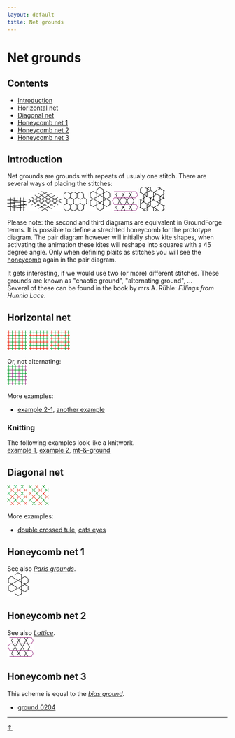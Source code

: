 ```yaml
---
layout: default
title: Net grounds
---
```


# Net grounds

## Contents
* [Introduction](#introduction)
* [Horizontal net](#horizontal-net)
* [Diagonal net](#diagonal-net)
* [Honeycomb net 1](#honeycomb-net-1)
* [Honeycomb net 2](#honeycomb-net-2)
* [Honeycomb net 3](#honeycomb-net-3)
  
## Introduction
Net grounds are grounds with repeats of usualy one stitch. There are several ways of placing the stitches:                 
![net1][p-net1] ![net2][p-net2] ![net2x][p-net2x] ![net3][p-net3] ![net4][p-net4] ![net5][p-net5]

Please note: the second and third diagrams are equivalent in GroundForge terms.
It is possible to define a strechted honeycomb for the prototype diagram.
The pair diagram however will initially show kite shapes, when activating the animation 
these kites will reshape into squares with a 45 degree angle.
Only when defining plaits as stitches you will see the [honeycomb] again in the pair diagram.

[honeycomb]: https://d-bl.github.io/GroundForge/tiles?patchWidth=12&patchHeight=16&tile=5-5-,r-r-,-5-5&tileStitch=ctctctctt&shiftColsSW=0&shiftRowsSW=3&shiftColsSE=4&shiftRowsSE=3

It gets interesting, if we would use two (or more) different stitches. These grounds are known as "chaotic ground", "alternating ground", ...    
Several of these can be found in the book by mrs A. Rühle: _Fillings from Hunnia Lace_.        

[p-net1]: ../images/net1.png "horizontal net"
[p-net2]: ../images/net2.png "diagonal net"
[p-net2x]: ../images/net2x.png "diagonal net"
[p-net3]: ../images/net3.png "honeycomb 1"
[p-net4]: ../images/net4.png "honeycomb 2"
[p-net5]: ../images/net5.png "honeycomb 3"

## Horizontal net
[![p-net1a]][t-net1a]  [![p-net1b]][t-net1b]  [![p-net1c]][t-net1c]    

Or, not alternating:      
[![p-net1d]][t-net1d]     

More examples:     
* [example 2-1][t-OO-12], [another example][t-OO-12a]

### Knitting
The following examples look like a knitwork.   
[example 1][t-brei1],  [example 2][t-brei2],  [mt-&amp;-ground][t-amp]    


[p-net1a]: ../images/net1a.png
[p-net1b]: ../images/net1b.png
[p-net1c]: ../images/net1c.png
[p-net1d]: ../images/net1d.png

[t-net1a]: https://d-bl.github.io/GroundForge/tiles?patchWidth=12&patchHeight=12&f1=ct&e1=ctct&d1=ct&c1=ctct&b1=ct&a1=ctct&f2=ct&e2=ctct&d2=ct&c2=ctct&b2=ct&a2=ctct&f3=ct&e3=ctct&d3=ct&c3=ctct&b3=ct&a3=ctct&f4=ct&e4=ctct&d4=ct&c4=ctct&b4=ct&a4=ctct&f5=ct&e5=ctct&d5=ct&c5=ctct&b5=ct&a5=ctct&f6=ct&e6=ctct&d6=ct&c6=ctct&b6=ct&a6=ctct&tile=888888,111111,888888,111111,888888,111111&tileStitch=ct&shiftColsSW=0&shiftRowsSW=6&shiftColsSE=6&shiftRowsSE=6
[t-net1b]: https://d-bl.github.io/GroundForge/tiles?patchWidth=12&patchHeight=12&f1=ctct&e1=ctct&d1=ctct&c1=ctct&b1=ctct&a1=ctct&f2=ct&e2=ct&d2=ct&c2=ct&b2=ct&a2=ct&f3=ctct&e3=ctct&d3=ctct&c3=ctct&b3=ctct&a3=ctct&f4=ct&e4=ct&d4=ct&c4=ct&b4=ct&a4=ct&f5=ctct&e5=ctct&d5=ctct&c5=ctct&b5=ctct&a5=ctct&f6=ct&e6=ct&d6=ct&c6=ct&b6=ct&a6=ct&tile=888888,111111,888888,111111,888888,111111&tileStitch=ctct&shiftColsSW=0&shiftRowsSW=6&shiftColsSE=6&shiftRowsSE=6
[t-net1c]: https://d-bl.github.io/GroundForge/tiles?patchWidth=12&patchHeight=12&f1=ct&e1=ctct&d1=ct&c1=ctct&b1=ct&a1=ctct&f2=ctct&e2=ct&d2=ctct&c2=ct&b2=ctct&a2=ct&f3=ct&e3=ctct&d3=ct&c3=ctct&b3=ct&a3=ctct&f4=ctct&e4=ct&d4=ctct&c4=ct&b4=ctct&a4=ct&f5=ct&e5=ctct&d5=ct&c5=ctct&b5=ctct&a5=ctct&f6=ctct&e6=ct&d6=ctct&c6=ct&b6=ctct&a6=ct&tile=888888,111111,888888,111111,888888,111111&tileStitch=ctct&shiftColsSW=0&shiftRowsSW=6&shiftColsSE=6&shiftRowsSE=6
[t-net1d]: https://d-bl.github.io/GroundForge/tiles?patchWidth=12&patchHeight=12&f1=ct&e1=ct&d1=ct&c1=ct&b1=ct&a1=ct&f2=ct&e2=ct&d2=ct&c2=ct&b2=ctcl&a2=ct&f3=ct&e3=ct&d3=ctcr&c3=ct&b3=ctcr&a3=ct&f4=ctcl&e4=ct&d4=ctcl&c4=ct&b4=ctct&a4=ct&f5=ctcr&e5=ct&d5=ctct&c5=ct&b5=ct&a5=ct&f6=ctct&e6=ct&d6=ct&c6=ct&b6=ct&a6=ct&tile=888888,111111,888888,111111,888888,111111&tileStitch=ct&shiftColsSW=0&shiftRowsSW=6&shiftColsSE=6&shiftRowsSE=6

[t-OO-12]: https://d-bl.github.io/GroundForge/tiles?patchWidth=12&patchHeight=12&a1=ctct&b1=ct&c1=ct&a2=ct&b2=ctct&c2=ct&a3=ct&b3=ct&c3=ctct&a4=ctct&b4=ct&c4=ct&a5=ct&b5=ctct&c5=ct&a6=ct&b6=ct&c6=ctct&tile=888,111,888,111,888,111&footsideStitch=ctctt&tileStitch=ct&headsideStitch=ctctt&shiftColsSW=0&shiftRowsSW=6&shiftColsSE=3&shiftRowsSE=6
[t-OO-12A]: https://d-bl.github.io/GroundForge/tiles?patchWidth=12&patchHeight=12&a1=ctct&b1=ct&c1=ct&a2=ctct&b2=ctct&c2=ctct&tile=888,111&footsideStitch=ctctt&tileStitch=ctct&headsideStitch=ctctt&shiftColsSW=0&shiftRowsSW=2&shiftColsSE=3&shiftRowsSE=2

[t-brei1]: https://d-bl.github.io/GroundForge/tiles?patchWidth=7&patchHeight=9&i1=ctct&b1=rcl&b2=lcr&a2=ctct&footside=x,4&tile=1,8&headside=7,x&footsideStitch=ctct&tileStitch=ctc&headsideStitch=ctct&shiftColsSW=1&shiftRowsSW=0&shiftColsSE=0&shiftRowsSE=2
[t-brei2]: https://d-bl.github.io/GroundForge/tiles?patchWidth=7&patchHeight=9&i1=ctct&b1=rccl&b2=lccr&a2=ctct&footside=x,4&tile=1,8&headside=7,x&footsideStitch=ctct&tileStitch=ctc&headsideStitch=ctct&shiftColsSW=1&shiftRowsSW=0&shiftColsSE=0&shiftRowsSE=2
[t-amp]: https://d-bl.github.io/GroundForge/tiles?patchWidth=8&patchHeight=8&a1=crctclcr&a2=clctcrcl&tile=1,8&tileStitch=ctc&shiftColsSW=0&shiftRowsSW=2&shiftColsSE=1&shiftRowsSE=2


## Diagonal net
[![p-net2a]][t-net2a]  [![p-net2c]][t-net2c]    

[p-net2a]: ../images/net2a.png
[p-net2c]: ../images/net2c.png

More examples:   
* [double crossed tule][PF-dct], [cats eyes][PF-cat]    

[t-net2a]: https://d-bl.github.io/GroundForge/tiles?patchWidth=12&patchHeight=12&e1=ctct&c1=ctct&a1=ctct&f2=ct&d2=ct&b2=ct&e3=ctct&c3=ctct&a3=ctct&f4=ct&d4=ct&b4=ct&e5=ctct&c5=ctct&a5=ctct&f6=ct&d6=ct&b6=ct&tile=5-5-5-,-5-5-5,5-5-5-,-5-5-5,5-5-5-,-5-5-5&tileStitch=ct&shiftColsSW=0&shiftRowsSW=6&shiftColsSE=6&shiftRowsSE=6
[t-net2c]: https://d-bl.github.io/GroundForge/tiles?patchWidth=12&patchHeight=12&c1=ct&a1=ctct&d2=ct&b2=ctct&tile=5-5-,-5-5&tileStitch=ct&shiftColsSW=-2&shiftRowsSW=2&shiftColsSE=2&shiftRowsSE=2

[PF-dct]: https://d-bl.github.io/GroundForge/tiles?patchWidth=12&patchHeight=12&e1=cct&c1=cct&a1=cct&f2=cct&d2=cct&b2=cct&e3=cct&c3=cct&a3=cct&f4=cct&d4=cct&b4=cct&e5=cct&c5=cct&a5=cct&f6=cct&d6=cct&b6=cct&tile=5-5-5-,-5-5-5,5-5-5-,-5-5-5,5-5-5-,-5-5-5&footsideStitch=ctctt&tileStitch=cct&headsideStitch=ctctt&shiftColsSW=0&shiftRowsSW=6&shiftColsSE=6&shiftRowsSE=6
[PF-cat]: https://d-bl.github.io/GroundForge/tiles?patchWidth=12&patchHeight=12&e1=clcrct&c1=clcrct&a1=clcrct&f2=clcrct&d2=clcrct&b2=clcrct&e3=clcrct&c3=clcrct&a3=clcrct&f4=clcrct&d4=clcrct&b4=clcrct&e5=clcrct&c5=clcrct&a5=clcrct&f6=clcrct&d6=clcrct&b6=clcrct&tile=5-5-5-,-5-5-5,5-5-5-,-5-5-5,5-5-5-,-5-5-5&tileStitch=clcrct&shiftColsSW=0&shiftRowsSW=6&shiftColsSE=6&shiftRowsSE=6

## Honeycomb net 1
See also [_Paris grounds_][page-paris].           
[![p-net3]][t-net3b]

[p-net3]: ../images/net3.png
[page-paris]: ../docs/paris

[t-net3b]: https://d-bl.github.io/GroundForge/tiles?patchWidth=12&patchHeight=16&c1=ctc&a1=ctc&d2=tcct&tile=B-C-,---5&tileStitch=ctc&shiftColsSW=-2&shiftRowsSW=2&shiftColsSE=2&shiftRowsSE=2

## Honeycomb net 2
See also [_Lattice_][page-lotus].            
[![p-net4]][t-net4]

[p-net4]: ../images/net4.png
[page-lotus]: ../docs/lotus

[t-net4]: https://d-bl.github.io/GroundForge/tiles?patchWidth=16&patchHeight=14&b1=ctc&c2=crr&a2=crr&d3=ctc&c4=cll&a4=cll&tile=-5--,6v9v,---5,2z0z&tileStitch=ctc&shiftColsSW=0&shiftRowsSW=4&shiftColsSE=4&shiftRowsSE=4

## Honeycomb net 3
This scheme is equal to the [_bias ground_][page-bias].

* [ground 0204][t-0204]

[page-bias]: ../docs/bias
[t-0204]: https://d-bl.github.io/GroundForge/tiles?patchWidth=15&patchHeight=15&d1=lct&c1=ctctc&a1=ctctct&tile=6-48&tileStitch=ctct&shiftColsSW=-3&shiftRowsSW=1&shiftColsSE=1&shiftRowsSE=1

***
[&uArr;]()




